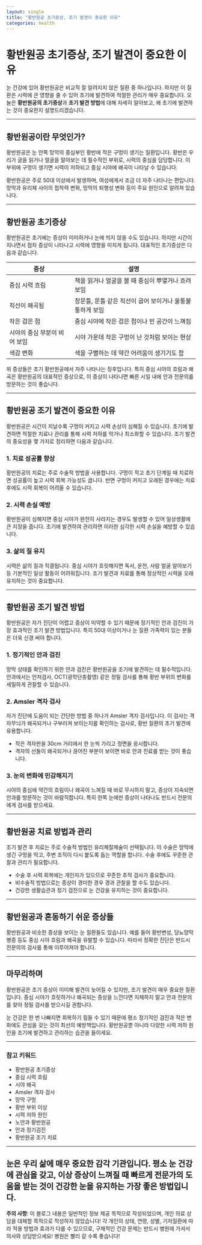 ```yaml
---
layout: single
title: "황반원공 초기증상, 조기 발견이 중요한 이유"
categories: health
---
```

# 황반원공 초기증상, 조기 발견이 중요한 이유

눈 건강에 있어 황반원공은 비교적 잘 알려지지 않은 질환 중 하나입니다. 하지만 이 질환은 시력에 큰 영향을 줄 수 있어 초기에 발견하여 적절한 관리가 매우 중요합니다. 오늘은 **황반원공의 초기증상**과 **조기 발견 방법**에 대해 자세히 알아보고, 왜 초기에 발견하는 것이 중요한지 설명드리겠습니다.

---

## 황반원공이란 무엇인가?

황반원공은 눈 안쪽 망막의 중심부인 황반에 작은 구멍이 생기는 질환입니다. 황반은 우리가 글을 읽거나 얼굴을 알아보는 데 필수적인 부위로, 시력의 중심을 담당합니다. 이 부위에 구멍이 생기면 시력이 저하되고 중심 시야에 왜곡이 나타날 수 있습니다.

황반원공은 주로 50대 이상에서 발생하며, 여성에게서 조금 더 자주 나타나는 편입니다. 망막과 유리체 사이의 접착력 변화, 망막의 퇴행성 변화 등이 주요 원인으로 알려져 있습니다.

---

## 황반원공 초기증상

황반원공은 초기에는 증상이 미미하거나 눈에 띄지 않을 수도 있습니다. 하지만 시간이 지나면서 점차 증상이 나타나고 시력에 영향을 미치게 됩니다. 대표적인 초기증상은 다음과 같습니다.

| 증상             | 설명                                                         |
|------------------|--------------------------------------------------------------|
| 중심 시력 흐림   | 책을 읽거나 얼굴을 볼 때 중심이 뿌옇거나 흐려 보임           |
| 직선이 왜곡됨    | 창문틀, 문틀 같은 직선이 굽어 보이거나 울퉁불퉁하게 보임     |
| 작은 검은 점     | 중심 시야에 작은 검은 점이나 빈 공간이 느껴짐                |
| 시야의 중심 부분이 비어 보임 | 시야 가운데 작은 구멍이 난 것처럼 보이는 현상             |
| 색감 변화        | 색을 구별하는 데 약간 어려움이 생기기도 함                   |

위 증상들은 초기 황반원공에서 자주 나타나는 징후입니다. 특히 중심 시야의 흐림과 왜곡은 황반원공의 대표적인 증상으로, 이 증상이 나타나면 빠른 시일 내에 안과 전문의를 방문하는 것이 좋습니다.

---

## 황반원공 조기 발견이 중요한 이유

황반원공은 시간이 지날수록 구멍이 커지고 시력 손상이 심해질 수 있습니다. 초기에 발견하면 적절한 치료나 관리를 통해 시력 저하를 막거나 최소화할 수 있습니다. 조기 발견의 중요성을 몇 가지로 정리하면 다음과 같습니다.

### 1. 치료 성공률 향상

황반원공의 치료는 주로 수술적 방법을 사용합니다. 구멍이 작고 초기 단계일 때 치료하면 성공률이 높고 시력 회복 가능성도 큽니다. 반면 구멍이 커지고 오래된 경우에는 치료 후에도 시력 회복이 어려울 수 있습니다.

### 2. 시력 손실 예방

황반원공이 심해지면 중심 시야가 완전히 사라지는 경우도 발생할 수 있어 일상생활에 큰 지장을 줍니다. 초기에 발견하여 관리하면 이러한 심각한 시력 손실을 예방할 수 있습니다.

### 3. 삶의 질 유지

시력은 삶의 질과 직결됩니다. 중심 시야가 흐릿해지면 독서, 운전, 사람 얼굴 알아보기 등 기본적인 일상 활동이 어려워집니다. 조기 발견과 치료를 통해 정상적인 시력을 오래 유지하는 것이 중요합니다.

---

## 황반원공 조기 발견 방법

황반원공은 자가 진단이 어렵고 증상이 미약할 수 있기 때문에 정기적인 안과 검진이 가장 효과적인 조기 발견 방법입니다. 특히 50대 이상이거나 눈 질환 가족력이 있는 분들은 더욱 신경 써야 합니다.

### 1. 정기적인 안과 검진

망막 상태를 확인하기 위한 안과 검진은 황반원공을 조기에 발견하는 데 필수적입니다. 안과에서는 안저검사, OCT(광학단층촬영) 같은 정밀 검사를 통해 황반 부위의 변화를 세밀하게 관찰할 수 있습니다.

### 2. Amsler 격자 검사

자가 진단에 도움이 되는 간단한 방법 중 하나가 Amsler 격자 검사입니다. 이 검사는 격자무늬가 왜곡되거나 구부러져 보이는지를 확인하는 검사로, 황반 질환의 초기 발견에 유용합니다.

- 작은 격자판을 30cm 거리에서 한 눈씩 가리고 정면을 응시합니다.
- 격자의 선들이 왜곡되거나 끊어진 부분이 보이면 바로 안과 진료를 받는 것이 좋습니다.

### 3. 눈의 변화에 민감해지기

시야의 중심에 약간의 흐림이나 왜곡이 느껴질 때 바로 무시하지 말고, 증상이 지속되면 안과를 방문하는 것이 바람직합니다. 특히 한쪽 눈에만 증상이 나타나도 반드시 전문의에게 검사를 받으세요.

---

## 황반원공 치료 방법과 관리

조기 발견 후 치료는 주로 수술적 방법인 유리체절제술이 선택됩니다. 이 수술은 망막에 생긴 구멍을 막고, 주변 조직이 다시 붙도록 돕는 역할을 합니다. 수술 후에도 꾸준한 관찰과 관리가 필요합니다.

- 수술 후 시력 회복에는 개인차가 있으므로 꾸준한 추적 검사가 중요합니다.
- 비수술적 방법으로는 증상이 경미한 경우 경과 관찰을 할 수도 있습니다.
- 건강한 생활습관과 정기 검진으로 눈 건강을 유지하는 것이 중요합니다.

---

## 황반원공과 혼동하기 쉬운 증상들

황반원공과 비슷한 증상을 보이는 눈 질환들도 있습니다. 예를 들어 황반변성, 당뇨망막병증 등도 중심 시야 흐림과 왜곡을 유발할 수 있습니다. 따라서 정확한 진단은 반드시 전문의의 검사를 통해 이루어져야 합니다.

---

## 마무리하며

황반원공은 초기 증상이 미미해 발견이 늦어질 수 있지만, 조기 발견이 매우 중요한 질환입니다. 중심 시야가 흐릿하거나 왜곡되는 증상을 느낀다면 지체하지 말고 안과 전문의를 찾아 정밀 검사를 받으시길 권합니다.

눈 건강은 한 번 나빠지면 회복하기 힘들 수 있기 때문에 평소 정기적인 검진과 작은 변화에도 관심을 갖는 것이 최선의 예방책입니다. 황반원공뿐 아니라 다양한 시력 저하 원인을 조기에 발견하고 관리하는 습관을 들이세요.

---

### 참고 키워드

- 황반원공 초기증상
- 중심 시력 흐림
- 시야 왜곡
- Amsler 격자 검사
- 망막 구멍
- 황반 부위 이상
- 시력 저하 원인
- 노안과 황반원공
- 안과 정기검진
- 황반원공 조기 치료

---

눈은 우리 삶에 매우 중요한 감각 기관입니다. 평소 눈 건강에 관심을 갖고, 이상 증상이 느껴질 때 빠르게 전문가의 도움을 받는 것이 건강한 눈을 유지하는 가장 좋은 방법입니다.
---

**주의 사항**: 이 블로그 내용은 일반적인 정보 제공 목적으로 작성되었으며, 개인 의료 상담을 대체할 목적으로 작성하지 않았습니다! 각 개인의 상태, 연령, 성별, 기저질환에 따라 적용 방법과 효과가 다를 수 있으므로, 구체적인 건강 문제는 반드시 병원에 가셔서 의사와 상담받으세요! 병원은 빨리 갈 수록 좋습니다!
